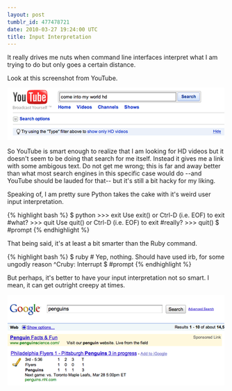 ```yaml
---
layout: post
tumblr_id: 477478721
date: 2010-03-27 19:24:00 UTC
title: Input Interpretation
---
```


It really drives me nuts when command line interfaces interpret what I am trying to do but only goes a certain distance.

Look at this screenshot from YouTube.

![YouTube](/static/images/youtube-entry.png)

So YouTube is smart enough to realize that I am looking for HD videos but it doesn't seem to be doing that search for me itself. Instead it gives me a link with some ambigous text. Do not get me wrong; this is far and away better than what most search engines in this specific case would do --and YouTube should be lauded for that-- but it's still a bit hacky for my liking.

Speaking of, I am pretty sure Python takes the cake with it's weird user input interpretation.

{% highlight bash %}
    $ python
    >>> exit
    Use exit() or Ctrl-D (i.e. EOF) to exit #what?
    >>> quit
    Use quit() or Ctrl-D (i.e. EOF) to exit #really?
    >>> quit()
    $ #prompt
{% endhighlight %}

That being said, it's at least a bit smarter than the Ruby command.

{% highlight bash %}
    $ ruby
    # Yep, nothing. Should have used irb, for some ungodly reason
    ^Cruby: Interrupt
    $ #prompt
{% endhighlight %}

But perhaps, it's better to have your input interpretation not so smart. I mean, it can get outright creepy at times.

![Google](/static/images/google-penguins.png)